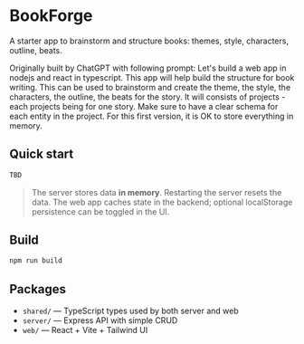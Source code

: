 # BookForge

A starter app to brainstorm and structure books: themes, style, characters, outline, beats. 

Originally built by ChatGPT with following prompt:
Let's build a web app in nodejs and react in typescript. This app will help build the structure for book writing. This can be used to brainstorm and create the theme, the style, the characters, the outline, the beats for the story. It will consists of projects - each projects being for one story. Make sure to have a clear schema for each entity in the project. For this first version, it is OK to store everything in    memory.

## Quick start

```bash
TBD
```

> The server stores data **in memory**. Restarting the server resets the data. The web app caches state in the backend; optional localStorage persistence can be toggled in the UI.

## Build

```bash
npm run build
```

## Packages
- `shared/` — TypeScript types used by both server and web
- `server/` — Express API with simple CRUD
- `web/` — React + Vite + Tailwind UI
